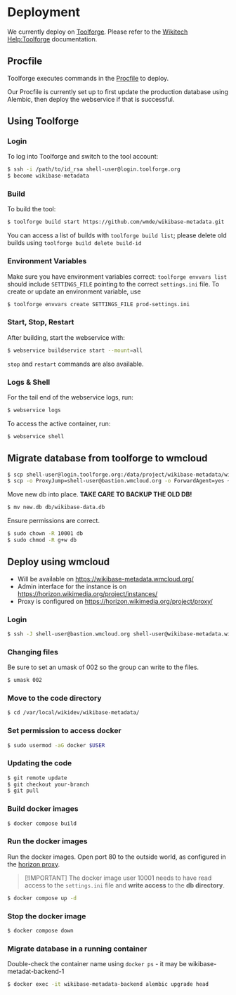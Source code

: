 # Deployment

We currently deploy on [Toolforge](https://toolsadmin.wikimedia.org/). Please refer to the [Wikitech Help:Toolforge](https://wikitech.wikimedia.org/wiki/Help:Toolforge) documentation.

## Procfile

Toolforge executes commands in the [Procfile](../Procfile) to deploy.

Our Procfile is currently set up to first update the production database using Alembic, then deploy the webservice if that is successful.

## Using Toolforge

### Login

To log into Toolforge and switch to the tool account:

```bash
$ ssh -i /path/to/id_rsa shell-user@login.toolforge.org
$ become wikibase-metadata
```

### Build

To build the tool:

```bash
$ toolforge build start https://github.com/wmde/wikibase-metadata.git
```

You can access a list of builds with `toolforge build list`; please delete old builds using `toolforge build delete build-id`

### Environment Variables

Make sure you have environment variables correct: `toolforge envvars list` should include `SETTINGS_FILE` pointing to the correct `settings.ini` file. To create or update an environment variable, use

```bash
$ toolforge envvars create SETTINGS_FILE prod-settings.ini
```

### Start, Stop, Restart

After building, start the webservice with:

```bash
$ webservice buildservice start --mount=all
```

`stop` and `restart` commands are also available.

### Logs & Shell

For the tail end of the webservice logs, run:

```bash
$ webservice logs
```

To access the active container, run:

```bash
$ webservice shell
```

## Migrate database from toolforge to wmcloud

```bash
$ scp shell-user@login.toolforge.org:/data/project/wikibase-metadata/wikibase-data.db ~/tmp/wikibase-data.db
$ scp -o ProxyJump=shell-user@bastion.wmcloud.org -o ForwardAgent=yes ~/tmp/wikibase-data.db shell-user@wikibase-metadata.wikidata-dev.eqiad1.wikimedia.cloud:/var/local/wikidev/new.db
```

Move new db into place. **TAKE CARE TO BACKUP THE OLD DB!**

```bash
$ mv new.db db/wikibase-data.db
```

Ensure permissions are correct.

```bash
$ sudo chown -R 10001 db
$ sudo chmod -R g+w db
```

## Deploy using wmcloud

- Will be available on https://wikibase-metadata.wmcloud.org/
- Admin interface for the instance is on https://horizon.wikimedia.org/project/instances/
- Proxy is configured on https://horizon.wikimedia.org/project/proxy/

### Login

```bash
$ ssh -J shell-user@bastion.wmcloud.org shell-user@wikibase-metadata.wikidata-dev.eqiad1.wikimedia.cloud
```

### Changing files

Be sure to set an umask of 002 so the group can write to the files.

```bash
$ umask 002
```

### Move to the code directory

```bash
$ cd /var/local/wikidev/wikibase-metadata/
```

### Set permission to access docker

```bash
$ sudo usermod -aG docker $USER
```

### Updating the code

```bash
$ git remote update
$ git checkout your-branch
$ git pull
```

### Build docker images

```bash
$ docker compose build
```

### Run the docker images

Run the docker images. Open port 80 to the outside world, as configured in the [horizon proxy](https://horizon.wikimedia.org/project/proxy/).

> [!IMPORTANT] The docker image user 10001 needs to have read access to the `settings.ini` file and **write access** to the **db directory**.

```bash
$ docker compose up -d
```

### Stop the docker image

```bash
$ docker compose down
```

### Migrate database in a running container

Double-check the container name using `docker ps` - it may be wikibase-metadat-backend-1

```bash
$ docker exec -it wikibase-metadata-backend alembic upgrade head
```
